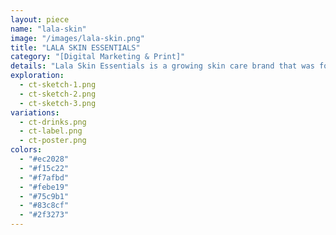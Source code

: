 ```yaml
---
layout: piece
name: "lala-skin"
image: "/images/lala-skin.png"
title: "LALA SKIN ESSENTIALS"
category: "[Digital Marketing & Print]"
details: "Lala Skin Essentials is a growing skin care brand that was founded on the principles of providing high-quality, effective, and organic skincare products suitable for all skin types. As the in-house contracted Graphic Designer, I am responsible for improving the company's marketing materials and social platforms. Scroll below to view some of the bits and pieces that I have created."
exploration:
  - ct-sketch-1.png
  - ct-sketch-2.png
  - ct-sketch-3.png
variations:
  - ct-drinks.png
  - ct-label.png
  - ct-poster.png
colors:
  - "#ec2028"
  - "#f15c22"
  - "#f7afbd"
  - "#febe19"
  - "#75c9b1"
  - "#83c8cf"
  - "#2f3273"
---
```

